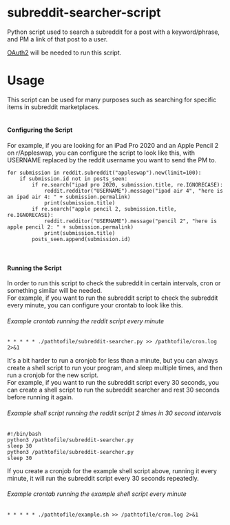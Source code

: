 # subreddit-searcher-script
Python script used to search a subreddit for a post with a keyword/phrase, and PM a link of that post to a user.

[OAuth2](https://github.com/reddit-archive/reddit/wiki/OAuth2) will be needed to run this script.

# Usage <br />
This script can be used for many purposes such as searching for specific items in subreddit marketplaces. <br /><br />

#### Configuring the Script <br />
For example, if you are looking for an iPad Pro 2020 and an Apple Pencil 2 on r/Appleswap, you can configure the script to look like this, with USERNAME replaced by the reddit username you want to send the PM to.
```
for submission in reddit.subreddit("appleswap").new(limit=100):
    if submission.id not in posts_seen:
        if re.search("ipad pro 2020, submission.title, re.IGNORECASE):
            reddit.redditor("USERNAME").message("ipad air 4", "here is an ipad air 4: " + submission.permalink)
            print(submission.title)
        if re.search("apple pencil 2, submission.title, re.IGNORECASE):
            reddit.redditor("USERNAME").message("pencil 2", "here is apple pencil 2: " + submission.permalink)
            print(submission.title)
        posts_seen.append(submission.id)
```
<br />

#### Running the Script <br />
In order to run this script to check the subreddit in certain intervals, cron or something similar will be needed. <br />
For example, if you want to run the subreddit script to check the subreddit every minute, you can configure your crontab to look like this. <br />
###### Example crontab running the reddit script every minute
```
* * * * * ./pathtofile/subreddit-searcher.py >> /pathtofile/cron.log 2>&1
```
It's a bit harder to run a cronjob for less than a minute, but you can always create a shell script to run your program, and sleep multiple times, and then run a cronjob for the new script. <br />
For example, if you want to run the subreddit script every 30 seconds, you can create a shell script to run the subreddit searcher and rest 30 seconds before running it again. <br />
###### Example shell script running the reddit script 2 times in 30 second intervals
```
#!/bin/bash
python3 /pathtofile/subreddit-searcher.py
sleep 30
python3 /pathtofile/subreddit-searcher.py
sleep 30
```
If you create a cronjob for the example shell script above, running it every minute, it will run the subreddit script every 30 seconds repeatedly. <br />
###### Example crontab running the example shell script every minute
```
* * * * * ./pathtofile/example.sh >> /pathtofile/cron.log 2>&1
```
